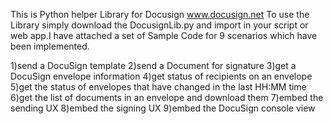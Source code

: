This is Python helper Library for Docusign www.docusign.net To use the Library simply download the DocusignLib.py and import in your script or web app.I have attached a set of Sample Code for 9 scenarios which have been implemented.

1)send a DocuSign template
2)send a Document for signature
3)get a DocuSign envelope information
4)get status of recipients on an envelope
5)get the status of envelopes that have changed in the last HH:MM time
6)get the list of documents in an envelope and download them
7)embed the sending UX
8)embed the signing UX
9)embed the DocuSign console view
